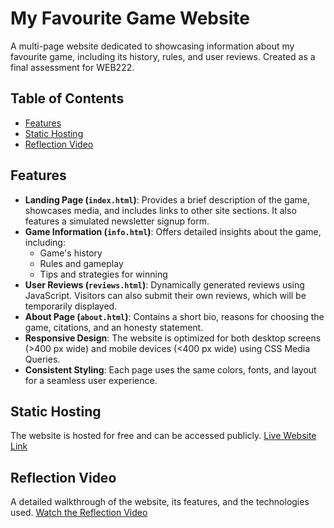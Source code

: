 # My Favourite Game Website

A multi-page website dedicated to showcasing information about my favourite game, including its history, rules, and user reviews. Created as a final assessment for WEB222.

## Table of Contents
- [Features](#features)
- [Static Hosting](#static-hosting)
- [Reflection Video](#reflection-video)

## Features

- **Landing Page (`index.html`)**: Provides a brief description of the game, showcases media, and includes links to other site sections. It also features a simulated newsletter signup form.
- **Game Information (`info.html`)**: Offers detailed insights about the game, including:
  - Game's history
  - Rules and gameplay 
  - Tips and strategies for winning
- **User Reviews (`reviews.html`)**: Dynamically generated reviews using JavaScript. Visitors can also submit their own reviews, which will be temporarily displayed.
- **About Page (`about.html`)**: Contains a short bio, reasons for choosing the game, citations, and an honesty statement.
- **Responsive Design**: The website is optimized for both desktop screens (>400 px wide) and mobile devices (<400 px wide) using CSS Media Queries.
- **Consistent Styling**: Each page uses the same colors, fonts, and layout for a seamless user experience.
  
## Static Hosting

The website is hosted for free and can be accessed publicly. 
[Live Website Link](https://web222rta.netlify.app/)

## Reflection Video

A detailed walkthrough of the website, its features, and the technologies used.
[Watch the Reflection Video](https://youtu.be/8yLpnF-rWV4)

